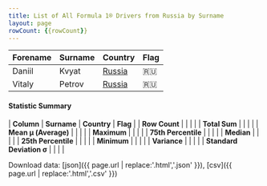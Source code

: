 ```yaml
---
title: List of All Formula 1® Drivers from Russia by Surname
layout: page
rowCount: {{rowCount}}
---
```


| Forename | Surname | Country | Flag |
|--|--|--|--|
| Daniil | Kvyat | [Russia](/f1/countries/russia) | 🇷🇺 |
| Vitaly | Petrov | [Russia](/f1/countries/russia) | 🇷🇺 |

#### Statistic Summary

| **Column** | **Surname** | **Country** | **Flag** |
| **Row Count** |  |  |  |
| **Total Sum** |  |  |  |
| **Mean μ (Average)** |  |  |  |
| **Maximum** |  |  |  |
| **75th Percentile** |  |  |  |
| **Median** |  |  |  |
| **25th Percentile** |  |  |  |
| **Minimum** |  |  |  |
| **Variance** |  |  |  |
| **Standard Deviation σ** |  |  |  |

Download data: [json]({{ page.url | replace:'.html','.json' }}), [csv]({{ page.url | replace:'.html','.csv' }})
